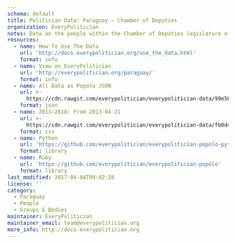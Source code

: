 ```yaml
---
schema: default
title: Politician Data: Paraguay — Chamber of Deputies
organization: EveryPolitician
notes: Data on the people within the Chamber of Deputies legislature of Paraguay.
resources:
  - name: How To Use The Data
    url: 'http://docs.everypolitician.org/use_the_data.html'
    format: info
  - name: View on EveryPolitician
    url: 'http://everypolitician.org/paraguay/'
    format: info
  - name: All Data as Popolo JSON
    url: >-
      https://cdn.rawgit.com/everypolitician/everypolitician-data/99e581d8de86de1d8d2659cf33f6dc28e8705eff/data/Paraguay/Deputies/ep-popolo-v1.0.json
    format: json
  - name: 2013–2018: From 2013-04-21
    url: >-
      https://cdn.rawgit.com/everypolitician/everypolitician-data/fb0d4b758cbbdcc96c4987a8a202ccce7348accc/data/Paraguay/Deputies/term-2013.csv
    format: csv
  - name: Python
    url: 'https://github.com/everypolitician/everypolitician-popolo-python'
    format: library
  - name: Ruby
    url: 'https://github.com/everypolitician/everypolitician-popolo'
    format: library
last_modified: 2017-04-04T09:02:28
license: ''
category:
  - Paraguay
  - People
  - Groups & Bodies
maintainer: EveryPolitician
maintainer_email: team@everypolitician.org
more_info: http://docs.everypolitician.org
---
```

